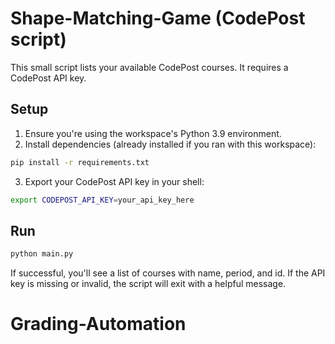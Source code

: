 # Shape-Matching-Game (CodePost script)

This small script lists your available CodePost courses. It requires a CodePost API key.

## Setup

1. Ensure you're using the workspace's Python 3.9 environment.
2. Install dependencies (already installed if you ran with this workspace):

```bash
pip install -r requirements.txt
```

3. Export your CodePost API key in your shell:

```bash
export CODEPOST_API_KEY=your_api_key_here
```

## Run

```bash
python main.py
```

If successful, you'll see a list of courses with name, period, and id. If the API key is missing or invalid, the script will exit with a helpful message.
# Grading-Automation
